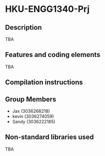 # HKU-ENGG1340-Prj

## Description

TBA

## Features and coding elements

TBA

## Compilation instructions

## Group Members

- Jax (3036268218)
- kevin (3036274059)
- Sandy (3036222185)
  

## Non-standard libraries used

TBA
